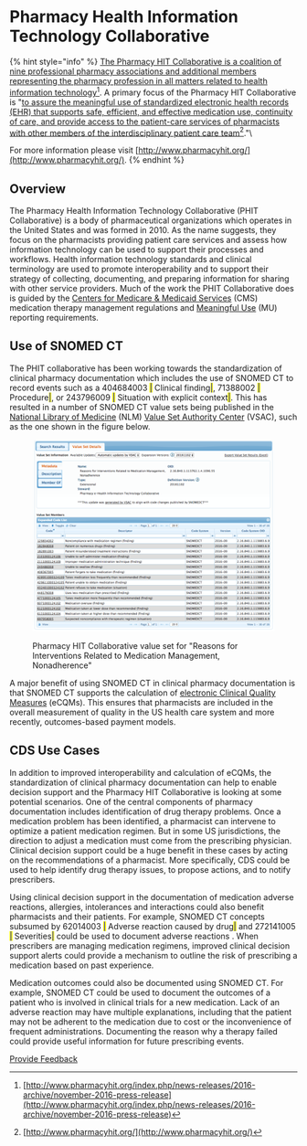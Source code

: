 # Pharmacy Health Information Technology Collaborative

{% hint style="info" %}
[The Pharmacy HIT Collaborative is a coalition of nine professional pharmacy associations and additional members representing the pharmacy profession in all matters related to health information technology](#user-content-fn-1)[^1]. A primary focus of the Pharmacy HIT Collaborative is "[to assure the meaningful use of standardized electronic health records (EHR) that supports safe, efficient, and effective medication use, continuity of care, and provide access to the patient-care services of pharmacists with other members of the interdisciplinary patient care team](#user-content-fn-2)[^2]."\\

For more information please visit [http://www.pharmacyhit.org/](http://www.pharmacyhit.org/).
{% endhint %}

## Overview

The Pharmacy Health Information Technology Collaborative (PHIT Collaborative) is a body of pharmaceutical organizations which operates in the United States and was formed in 2010. As the name suggests, they focus on the pharmacists providing patient care services and assess how information technology can be used to support their processes and workflows. Health information technology standards and clinical terminology are used to promote interoperability and to support their strategy of collecting, documenting, and preparing information for sharing with other service providers. Much of the work the PHIT Collaborative does is guided by the [Centers for Medicare & Medicaid Services](https://www.cms.gov/medicare/prescription-drug-coverage/prescriptiondrugcovcontra/mtm.html) (CMS) medication therapy management regulations and [Meaningful Use](https://www.healthit.gov/providers-professionals/meaningful-use-definition-objectives) (MU) reporting requirements.

## Use of SNOMED CT

The PHIT collaborative has been working towards the standardization of clinical pharmacy documentation which includes the use of SNOMED CT to record events such as a 404684003 <mark style="color:blue;">|</mark> Clinical finding<mark style="color:blue;">|</mark>, 71388002 <mark style="color:blue;">|</mark> Procedure<mark style="color:blue;">|</mark>, or 243796009 <mark style="color:blue;">|</mark> Situation with explicit context<mark style="color:blue;">|</mark>. This has resulted in a number of SNOMED CT value sets being published in the [National Library of Medicine](https://www.nlm.nih.gov/) (NLM) [Value Set Authority Center](https://vsac.nlm.nih.gov/) (VSAC), such as the one shown in the figure below.

<figure><img src="../../images/123897690.png" alt=""><figcaption><p>Pharmacy HIT Collaborative value set for "Reasons for Interventions Related to Medication Management, Nonadherence"</p></figcaption></figure>

A major benefit of using SNOMED CT in clinical pharmacy documentation is that SNOMED CT supports the calculation of [electronic Clinical Quality Measures](https://ecqi.healthit.gov/ecqms#eCQMs) (eCQMs). This ensures that pharmacists are included in the overall measurement of quality in the US health care system and more recently, outcomes-based payment models.

## CDS Use Cases

In addition to improved interoperability and calculation of eCQMs, the standardization of clinical pharmacy documentation can help to enable decision support and the Pharmacy HIT Collaborative is looking at some potential scenarios. One of the central components of pharmacy documentation includes identification of drug therapy problems. Once a medication problem has been identified, a pharmacist can intervene to optimize a patient medication regimen. But in some US jurisdictions, the direction to adjust a medication must come from the prescribing physician. Clinical decision support could be a huge benefit in these cases by acting on the recommendations of a pharmacist. More specifically, CDS could be used to help identify drug therapy issues, to propose actions, and to notify prescribers.

Using clinical decision support in the documentation of medication adverse reactions, allergies, intolerances and interactions could also benefit pharmacists and their patients. For example, SNOMED CT concepts subsumed by 62014003 <mark style="color:blue;">|</mark> Adverse reaction caused by drug<mark style="color:blue;">|</mark> and 272141005 <mark style="color:blue;">|</mark> Severities<mark style="color:blue;">|</mark> could be used to document adverse reactions . When prescribers are managing medication regimens, improved clinical decision support alerts could provide a mechanism to outline the risk of prescribing a medication based on past experience.

Medication outcomes could also be documented using SNOMED CT. For example, SNOMED CT could be used to document the outcomes of a patient who is involved in clinical trials for a new medication. Lack of an adverse reaction may have multiple explanations, including that the patient may not be adherent to the medication due to cost or the inconvenience of frequent administrations. Documenting the reason why a therapy failed could provide useful information for future prescribing events.

<a href="https://docs.google.com/forms/d/e/1FAIpQLScTmbZIf0UEQwYDkY27EEWBkaiYkHSbR0_9DmFrMLXoQLyL7Q/viewform?usp=pp_url&#x26;entry.1767247133=CDS+Guide&#x26;entry.670899847=Pharmacy%20Health%20Information%20Technology%20Collaborative" class="button primary">Provide Feedback</a>

[^1]: [http://www.pharmacyhit.org/index.php/news-releases/2016-archive/november-2016-press-release](http://www.pharmacyhit.org/index.php/news-releases/2016-archive/november-2016-press-release)

[^2]: [http://www.pharmacyhit.org/](http://www.pharmacyhit.org/)
